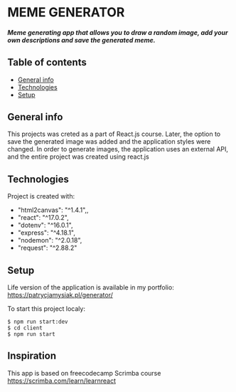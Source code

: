 # MEME GENERATOR 
##### Meme generating app that allows you to draw a random image, add your own descriptions and save the generated meme.
## Table of contents
* [General info](#general-info)
* [Technologies](#technologies)
* [Setup](#setup)
## General info
This projects was creted as a part of React.js course. Later, the option to save the generated image was added and the application styles were changed. In order to generate images, the application uses an external API, and the entire project was created using react.js
## Technologies
Project is created with:
*  "html2canvas": "^1.4.1",,
*  "react": "^17.0.2",
*  "dotenv": "^16.0.1",
*  "express": "^4.18.1",
*  "nodemon": "^2.0.18",
*  "request": "^2.88.2"
## Setup 
Life version of the application is available in my portfolio: https://patrycjamysiak.pl/generator/

To start this project localy:
```
$ npm run start:dev
$ cd client
$ npm run start
```
## Inspiration
This app is based on freecodecamp Scrimba course https://scrimba.com/learn/learnreact

